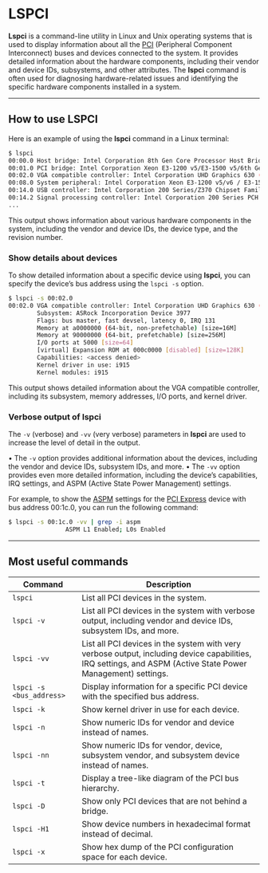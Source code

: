 # LSPCI

**Lspci** is a command-line utility in Linux and Unix operating systems that is used to display information about all the [PCI](../hardware/pci.md) (Peripheral Component Interconnect) buses and devices connected to the system. It provides detailed information about the hardware components, including their vendor and device IDs, subsystems, and other attributes. The **lspci** command is often used for diagnosing hardware-related issues and identifying the specific hardware components installed in a system.

---
## How to use LSPCI

Here is an example of using the ﻿**lspci** command in a Linux terminal:

```sh
$ lspci
00:00.0 Host bridge: Intel Corporation 8th Gen Core Processor Host Bridge/DRAM Registers (rev 07)
00:01.0 PCI bridge: Intel Corporation Xeon E3-1200 v5/E3-1500 v5/6th Gen Core Processor PCIe Controller (x16) (rev 07)
00:02.0 VGA compatible controller: Intel Corporation UHD Graphics 630 (Desktop)
00:08.0 System peripheral: Intel Corporation Xeon E3-1200 v5/v6 / E3-1500 v5 / 6th/7th/8th Gen Core Processor Gaussian Mixture Model
00:14.0 USB controller: Intel Corporation 200 Series/Z370 Chipset Family USB 3.0 xHCI Controller
00:14.2 Signal processing controller: Intel Corporation 200 Series PCH Thermal Subsystem
...
```

This output shows information about various hardware components in the system, including the vendor and device IDs, the device type, and the revision number.


### Show details about devices

To show detailed information about a specific device using ﻿**lspci**, you can specify the device’s bus address using the ﻿`lspci -s` option.

```sh
$ lspci -s 00:02.0
00:02.0 VGA compatible controller: Intel Corporation UHD Graphics 630 (Desktop) (rev 02)
        Subsystem: ASRock Incorporation Device 3977
        Flags: bus master, fast devsel, latency 0, IRQ 131
        Memory at a0000000 (64-bit, non-prefetchable) [size=16M]
        Memory at 90000000 (64-bit, prefetchable) [size=256M]
        I/O ports at 5000 [size=64]
        [virtual] Expansion ROM at 000c0000 [disabled] [size=128K]
        Capabilities: <access denied>
        Kernel driver in use: i915
        Kernel modules: i915
```

This output shows detailed information about the VGA compatible controller, including its subsystem, memory addresses, I/O ports, and kernel driver.


### Verbose output of lspci

The ﻿`-v` (verbose) and ﻿`-vv` (very verbose) parameters in ﻿**lspci** are used to increase the level of detail in the output.

• The ﻿`-v` option provides additional information about the devices, including the vendor and device IDs, subsystem IDs, and more.
• The ﻿`-vv` option provides even more detailed information, including the device’s capabilities, IRQ settings, and ASPM (Active State Power Management) settings.

For example, to show the [ASPM](aspm.md) settings for the [PCI Express](../hardware/pci-express.md) device with bus address ﻿00:1c.0, you can run the following command:

```sh
$ lspci -s 00:1c.0 -vv | grep -i aspm
                ASPM L1 Enabled; L0s Enabled
```

---
## Most useful commands

| Command | Description |
| ------- | ----------- |
| `lspci` | List all PCI devices in the system. |
| `lspci -v` | List all PCI devices in the system with verbose output, including vendor and device IDs, subsystem IDs, and more. |
| `lspci -vv` | List all PCI devices in the system with very verbose output, including device capabilities, IRQ settings, and ASPM (Active State Power Management) settings. |
| `lspci -s <bus_address>` | Display information for a specific PCI device with the specified bus address. |
| `lspci -k` | Show kernel driver in use for each device. |
| `lspci -n` | Show numeric IDs for vendor and device instead of names. |
| `lspci -nn` | Show numeric IDs for vendor, device, subsystem vendor, and subsystem device instead of names. |
| `lspci -t` | Display a tree-like diagram of the PCI bus hierarchy. |
| `lspci -D` | Show only PCI devices that are not behind a bridge. |
| `lspci -H1` | Show device numbers in hexadecimal format instead of decimal. |
| `lspci -x` | Show hex dump of the PCI configuration space for each device. |

